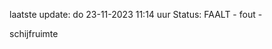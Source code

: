 laatste update: 
do 23-11-2023 11:14   uur 
Status: FAALT - fout - 
<div class="service R">schijfruimte</div>